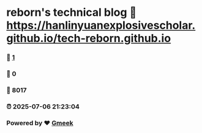 # reborn's technical blog :link: https://hanlinyuanexplosivescholar.github.io/tech-reborn.github.io 
### :page_facing_up: [1](https://hanlinyuanexplosivescholar.github.io/tech-reborn.github.io/tag.html) 
### :speech_balloon: 0 
### :hibiscus: 8017 
### :alarm_clock: 2025-07-06 21:23:04 
### Powered by :heart: [Gmeek](https://github.com/Meekdai/Gmeek)
